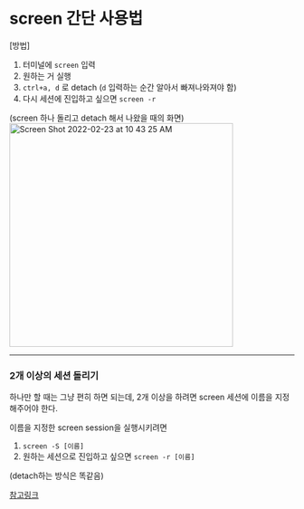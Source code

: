 # screen 간단 사용법
[방법]<br>
1. 터미널에 `screen` 입력
2. 원하는 거 실행
3. `ctrl+a, d` 로 detach (`d` 입력하는 순간 알아서 빠져나와져야 함)
4. 다시 세션에 진입하고 싶으면 `screen -r`

(screen 하나 돌리고 detach 해서 나왔을 때의 화면)<br>
<img width="395" alt="Screen Shot 2022-02-23 at 10 43 25 AM" src="https://user-images.githubusercontent.com/63252804/155248863-e05e8d27-f6a3-4fb8-b3f2-e7ba0a7b5be7.png">

---
### 2개 이상의 세션 돌리기
하나만 할 때는 그냥 편히 하면 되는데, 2개 이상을 하려면 screen 세션에 이름을 지정해주어야 한다.

이름을 지정한 screen session을 실행시키려면
1. `screen -S [이름]`
2. 원하는 세션으로 진입하고 싶으면 `screen -r [이름]`

(detach하는 방식은 똑같음)

[참고링크](http://www.incodom.kr/Linux/%EA%B8%B0%EB%B3%B8%EB%AA%85%EB%A0%B9%EC%96%B4/screen)
